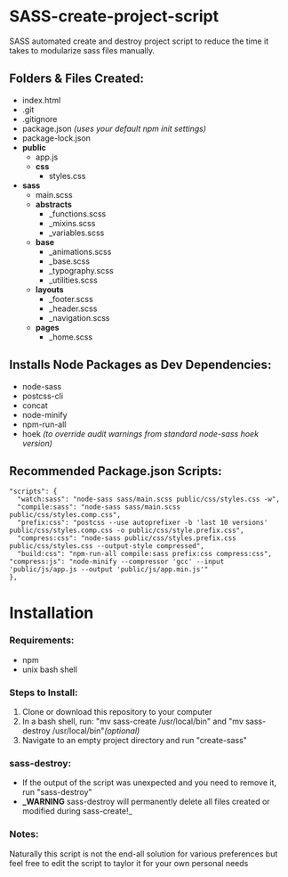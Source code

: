 # SASS-create-project-script
SASS automated create and destroy project script to reduce the time it takes to modularize sass files manually.  

## Folders & Files Created:
- index.html
- .git
- .gitignore
- package.json _(uses your default npm init settings)_
- package-lock.json  
- **public**  
    - app.js  
    - **css**  
        - styles.css  
- **sass**
    - main.scss
    - **abstracts**  
        - _functions.scss  
        - _mixins.scss  
        - _variables.scss  
    - **base**  
        - _animations.scss  
        - _base.scss  
        - _typography.scss  
        - _utilities.scss  
    - **layouts**  
        - _footer.scss  
        - _header.scss  
        - _navigation.scss  
    - **pages**  
        - _home.scss
        
## Installs Node Packages as Dev Dependencies:
- node-sass
- postcss-cli
- concat
- node-minify
- npm-run-all
- hoek _(to override audit warnings from standard node-sass hoek version)_

## Recommended Package.json Scripts:
    "scripts": {
      "watch:sass": "node-sass sass/main.scss public/css/styles.css -w",
      "compile:sass": "node-sass sass/main.scss public/css/styles.comp.css",
      "prefix:css": "postcss --use autoprefixer -b 'last 10 versions' public/css/styles.comp.css -o public/css/style.prefix.css",
      "compress:css": "node-sass public/css/styles.prefix.css public/css/styles.css --output-style compressed",
      "build:css": "npm-run-all compile:sass prefix:css compress:css",
	"compress:js": "node-minify --compressor 'gcc' --input 'public/js/app.js --output 'public/js/app.min.js'"
    },

# Installation
### Requirements:
  - npm
  - unix bash shell

### Steps to Install:
1. Clone or download this repository to your computer
2. In a bash shell, run: "mv sass-create /usr/local/bin" and "mv sass-destroy /usr/local/bin"_(optional)_
3. Navigate to an empty project directory and run "create-sass"

### sass-destroy:
- If the output of the script was unexpected and you need to remove it, run "sass-destroy"
- **_WARNING** sass-destroy will permanently delete all files created or modified during sass-create!_

### Notes:
Naturally this script is not the end-all solution for various preferences but feel free to edit the script to taylor it for your own personal needs
